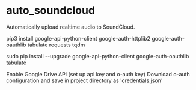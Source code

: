 # auto_soundcloud
Automatically upload realtime audio to SoundCloud.

pip3 install google-api-python-client google-auth-httplib2 google-auth-oauthlib tabulate requests tqdm

sudo pip install --upgrade google-api-python-client google-auth-oauthlib tabulate

Enable Google Drive API (set up api key and o-auth key)
Download o-auth configuration and save in project directory as 'credentials.json'
